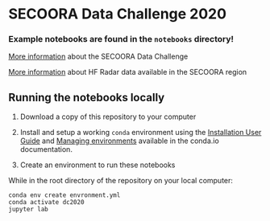 # SECOORA Data Challenge 2020

### Example notebooks are found in the `notebooks` directory!

[More information](https://secoora.org/data-challenge/) about the SECOORA Data Challenge

[More information](https://secoora.org/hfradar/) about HF Radar data available in the SECOORA region

## Running the notebooks locally

1. Download a copy of this repository to your computer

2. Install and setup a working `conda` environment using the [Installation User Guide](https://conda.io/projects/conda/en/latest/user-guide/index.html) and [Managing environments](https://conda.io/projects/conda/en/latest/user-guide/tasks/manage-environments.html) available in the conda.io documentation.

3. Create an environment to run these notebooks

While in the root directory of the repository on your local computer:

```
conda env create envronment.yml
conda activate dc2020
jupyter lab
```
